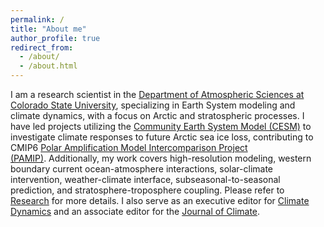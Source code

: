 ```yaml
---
permalink: /
title: "About me"
author_profile: true
redirect_from: 
  - /about/
  - /about.html
---
```


I am a research scientist in the [Department of Atmospheric Sciences at Colorado State University](https://www.atmos.colostate.edu/), specializing in Earth System modeling and climate dynamics, with a focus on Arctic and stratospheric processes. I have led projects utilizing the [Community Earth System Model (CESM)](https://www.cesm.ucar.edu/) to investigate climate responses to future Arctic sea ice loss, contributing to CMIP6 [Polar Amplification Model Intercomparison Project (PAMIP)](https://www.cesm.ucar.edu/projects/cmip6/pamip). Additionally, my work covers high-resolution modeling, western boundary current ocean-atmosphere interactions, solar-climate intervention, weather-climate interface, subseasonal-to-seasonal prediction, and stratosphere-troposphere coupling. Please refer to [Research](https://lantaosun.github.io/research/) for more details. I also serve as an executive editor for [Climate Dynamics](https://link.springer.com/journal/382) and an associate editor for the [Journal of Climate](https://www.ametsoc.org/index.cfm/ams/publications/journals/journal-of-climate/).
